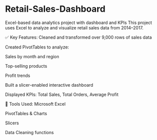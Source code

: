 # Retail-Sales-Dashboard
Excel-based data analytics project with dashboard and KPIs
This project uses Excel to analyze and visualize retail sales data from 2014–2017.

✅ Key Features:
Cleaned and transformed over 9,000 rows of sales data

Created PivotTables to analyze:

Sales by month and region

Top-selling products

Profit trends

Built a slicer-enabled interactive dashboard

Displayed KPIs: Total Sales, Total Orders, Average Profit

📂 Tools Used:
Microsoft Excel

PivotTables & Charts

Slicers

Data Cleaning functions

